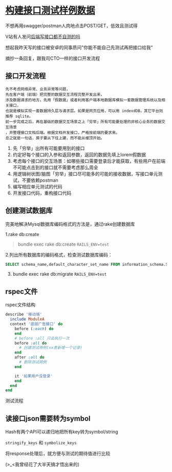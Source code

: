 # [构建接口测试样例数据](/2019/12/rspec_test_example.md)

不想再用swagger/postman人肉地点击POST/GET，低效且测试得

V站有人发问[后端写接口都不自测的吗](https://www.v2ex.com/t/625803)

想起我昨天写的接口被安卓的同事质问"你能不能自己先测试再把接口给我"

摘抄一条回复，跟我司CTO一样的接口开发流程

## 接口开发流程

```
先不考虑网络异常、业务异常等问题，
先在客户端（前端）把完整的数据交互流程完整开发出来，
涉及数据请求的地方，先用「假数据」或者利用客户端本地数据库模拟一套数据管理系统以及相关接口，
也就是模拟实现一套数据持久层与请求层。如果是网页应用，可以用 indexdDB，其它平台则推荐 sqlite。
前一步完成之后，再在基础的数据交互场景之上「穷举」所有可能要处理的非核心业务的数据交互场景
，并整理接口文档后端。根据文档开发接口，严格按前端的要求来。
总之就是一句话，房子要从下往上建，而不能从楼顶开始。
```

1. 先「穷举」出所有可能要用到的接口
2. 约定好每个接口的入参和返回参数，返回的数据先填上lorem假数据
3. 考虑每个接口的交互场景：如哪些接口需要登录后才能获取，有些用户在前端不可能点击到的接口就不需要考虑那么周全
4. 用逻辑树状图/脑图「穷举」接口尽可能多的可能的接收数据，写接口单元测试，不要依赖postman
5. 编写相应单元测试的代码
6. 开发接口代码，重构接口代码

## 创建测试数据库

完美地解决Mysql数据库编码格式的方法是，通过rake创建数据库

1.rake db:create

> bundle exec rake db:create `RAILS_ENV=test`

2.列出所有数据库的编码格式，检查测试数据库编码：

```sql
SELECT schema_name,default_character_set_name FROM information_schema.SCHEMATA;
```

3. bundle exec rake db:migrate `RAILS_ENV=test`

## rspec文件

<i class="fa fa-hashtag"></i>
rspec文件结构

```ruby
describe '移动端'
  include ModuleA
  context '底部广告接口' do
    before (:each) do
    end
    # before :all 只会执行一次
    before :all do
      # 创建测试用例(xx表新增一个记录)
    end
    after :all do
      # 删除测试用例
    end

    it '如果用户没登录'
    end
  end
end
```

测试流程

## 读接口json需要转为symbol

Hash有两个API可以递归地把所有key转为symbol/string

`stringify_keys` 和 `symbolize_keys`

将response处理后，就方便与测试的期待值进行比较

(>_<我曾经花了大半天搞才悟出来的)
